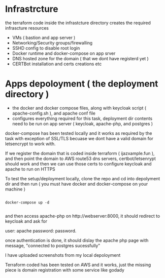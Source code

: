 # Infrastrcture

the terraform code inside the infrastcture directory creates the required infrascture resources
 
 - VMs ( bastion and app server )
 - Networking/Security groups/firewalling
 - SSHD config to disable root  login
 - Docker runtime and docker-compose on app srver
 - DNS hosted zone for the domain ( that we dont have registerd yet )
 - CERTBot installation and certs creations etc


# Apps depoloyment ( the deployment directory )

 - the docker and docker compose files, along with keycloak script ( apache-config.sh ), and apache conf file 
 - configures everything required for this task, deployment dir contents need to be run on app server ( keycloak, apache-php, and postgres )


docker-compose has been tested locally and it works as required by the task with exception of SSL/TLS becuase we dont have a valid domain for letsencrypt
to work with.


If we register the domain that is coded inside terraform ( ijazxample.fun ), and then point the domain to AWS route53 dns  servers, certbot/letsenrypt should 
work and then we can use those certs to configure keycloak and apache to run on HTTPS


To test the setup/deployment locally, clone the repo and cd into depolyment dir and then run  ( you must have docker and docker-compose on your machine )



```

docker-compose up -d 


```

and then access apache-php on http://webserver:8000, it should redirect to keycloak and ask for


user:  apache
password: password.



once authentication is done, it should dislay the apache php page with message, "connected to postgres sucessfully" 



I have uploaded screenshots from my local depoloyment



Terraform coded has been tested on AWS and it works, just the missing piece is domain registration with some service like godady


